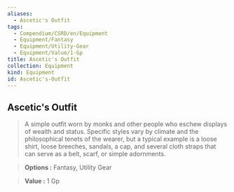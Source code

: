 ```yaml
---
aliases:
  - Ascetic's Outfit
tags:
  - Compendium/CSRD/en/Equipment
  - Equipment/Fantasy
  - Equipment/Utility-Gear
  - Equipment/Value/1-Gp
title: Ascetic's Outfit
collection: Equipment
kind: Equipment
id: Ascetic's-Outfit
---
```

## Ascetic's Outfit    
    
>A simple outfit worn by monks and other people who eschew displays of wealth and status. Specific styles vary by climate and the philosophical tenets of the wearer, but a typical example is a loose shirt, loose breeches, sandals, a cap, and several cloth straps that can serve as a belt, scarf, or simple adornments.    
> **Options :** Fantasy, Utility Gear    
> **Value :** 1 Gp

